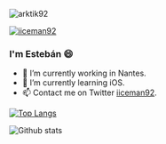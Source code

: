 <p align="left">
 <img src="https://komarev.com/ghpvc/?username=arktik92&label=Profile%20views&color=0e75b6&style=flat"
                     alt="arktik92"/>
 </p>
       
<p align="left">
<a href="https://twitter.com/iiceman92" target="blank"><img
        src="https://img.shields.io/twitter/follow/iiceman92?logo=twitter&style=for-the-badge" alt="iiceman92"/></a>
</p>

### I'm Estebán 😄

- 🔭 I’m currently working in Nantes.
- 🌱 I’m currently learning iOS.
- 📫 Contact me on Twitter [iiceman92](https://twitter.com/iiceman92).

[![Top Langs](https://github-readme-stats.vercel.app/api/top-langs/?username=arktik92&hide=html)](https://github.com/anuraghazra/github-readme-stats)

![Github stats](https://github-readme-stats.vercel.app/api?username=arktik92&show_icons=true&theme=merko)


<!--
**arktik92/arktik92** is a ✨ _special_ ✨ repository because its `README.md` (this file) appears on your GitHub profile.

Here are some ideas to get you started:

- 🔭 I’m currently working on ...
- 🌱 I’m currently learning ...
- 👯 I’m looking to collaborate on ...
- 🤔 I’m looking for help with ...
- 💬 Ask me about ...
- 📫 How to reach me: ...
- 😄 Pronouns: ...
- ⚡ Fun fact: ...
-->
